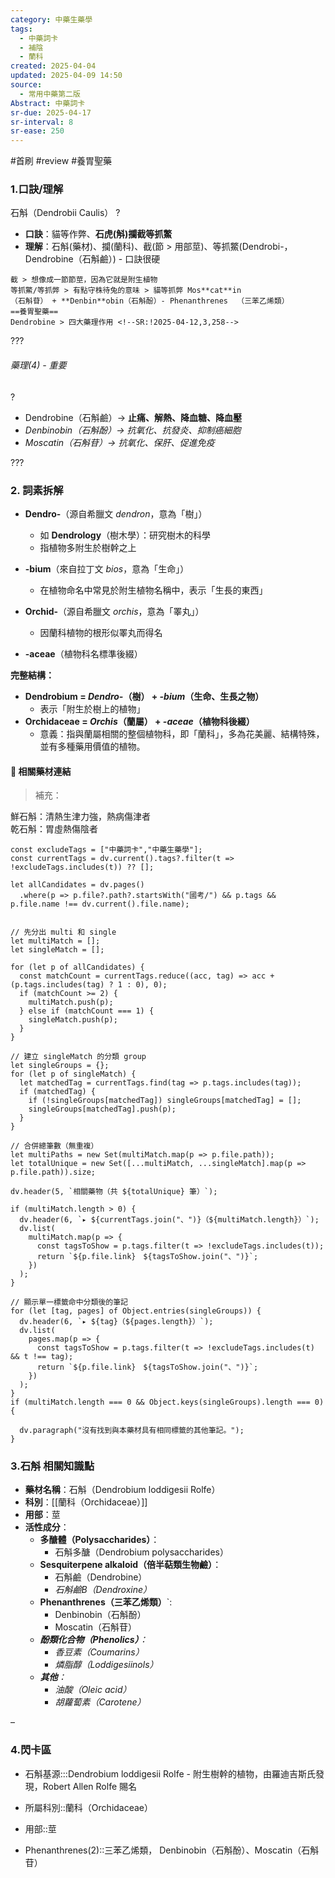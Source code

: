 ```yaml
---
category: 中藥生藥學
tags:
  - 中藥詞卡
  - 補陰
  - 蘭科
created: 2025-04-04
updated: 2025-04-09 14:50
source:
  - 常用中藥第二版
Abstract: 中藥詞卡
sr-due: 2025-04-17
sr-interval: 8
sr-ease: 250
---
```


#首刷 #review #養胃聖藥

### 1.口訣/理解
石斛（Dendrobii Caulis）
?
- **口訣**：貓等作弊、**石虎(斛)攔截等抓鱉**
- **理解**：石斛(藥材)、攔(蘭科)、截(節 > 用部莖)、等抓鱉(Dendrobi-，Dendrobine（石斛鹼）) - 口訣很硬
> 
	截 > 想像成一節節莖，因為它就是附生植物
	等抓鱉/等抓弊 > 有點守株待兔的意味 > 貓等抓弊 Mos**cat**in
	（石斛苷） + **Denbin**obin（石斛酚）- Phenanthrenes	（三苯乙烯類）
	==養胃聖藥==
	Dendrobine > 四大藥理作用 <!--SR:!2025-04-12,3,258--> 

???
    

###### 藥理(4) - 重要
?
- Dendrobine（石斛鹼）→ **止痛、解熱、降血糖、降血壓**  
- *Denbinobin（石斛酚）→ 抗氧化、抗發炎、抑制癌細胞*  
- *Moscatin（石斛苷）→ 抗氧化、保肝、促進免疫* <!--SR:!2025-04-12,3,258--> 

???



### 2. 詞素拆解
- **Dendro-**（源自希臘文 *dendron*，意為「樹」）  
  - 如 **Dendrology**（樹木學）：研究樹木的科學  
  - 指植物多附生於樹幹之上

- **-bium**（來自拉丁文 *bios*，意為「生命」）  
  - 在植物命名中常見於附生植物名稱中，表示「生長的東西」  

- **Orchid-**（源自希臘文 *orchis*，意為「睪丸」）  
  - 因蘭科植物的根形似睪丸而得名

- **-aceae**（植物科名標準後綴）  

**完整結構：**
- **Dendrobium = *Dendro-*（樹） + *-bium*（生命、生長之物）**
  - 表示「附生於樹上的植物」
- **Orchidaceae = *Orchis*（蘭屬） + *-aceae*（植物科後綴）**
  - 意義：指與蘭屬相關的整個植物科，即「蘭科」，多為花美麗、結構特殊，並有多種藥用價值的植物。



#### 📌 相關藥材連結

> 補充：  

鮮石斛：清熱生津力強，熱病傷津者  
乾石斛：胃虛熱傷陰者


```dataviewjs
const excludeTags = ["中藥詞卡","中藥生藥學"];
const currentTags = dv.current().tags?.filter(t => !excludeTags.includes(t)) ?? [];

let allCandidates = dv.pages()
  .where(p => p.file?.path?.startsWith("國考/") && p.tags && p.file.name !== dv.current().file.name);


// 先分出 multi 和 single
let multiMatch = [];
let singleMatch = [];

for (let p of allCandidates) {
  const matchCount = currentTags.reduce((acc, tag) => acc + (p.tags.includes(tag) ? 1 : 0), 0);
  if (matchCount >= 2) {
    multiMatch.push(p);
  } else if (matchCount === 1) {
    singleMatch.push(p);
  }
}

// 建立 singleMatch 的分類 group
let singleGroups = {};
for (let p of singleMatch) {
  let matchedTag = currentTags.find(tag => p.tags.includes(tag));
  if (matchedTag) {
    if (!singleGroups[matchedTag]) singleGroups[matchedTag] = [];
    singleGroups[matchedTag].push(p);
  }
}

// 合併總筆數（無重複）
let multiPaths = new Set(multiMatch.map(p => p.file.path));
let totalUnique = new Set([...multiMatch, ...singleMatch].map(p => p.file.path)).size;

dv.header(5, `相關藥物（共 ${totalUnique} 筆）`);

if (multiMatch.length > 0) {
  dv.header(6, `▸ ${currentTags.join("、")}（${multiMatch.length}）`);
  dv.list(
    multiMatch.map(p => {
      const tagsToShow = p.tags.filter(t => !excludeTags.includes(t));
      return `${p.file.link}　${tagsToShow.join("、")}`;
    })
  );
}

// 顯示單一標籤命中分類後的筆記
for (let [tag, pages] of Object.entries(singleGroups)) {
  dv.header(6, `▸ ${tag}（${pages.length}）`);
  dv.list(
    pages.map(p => {
      const tagsToShow = p.tags.filter(t => !excludeTags.includes(t) && t !== tag);
      return `${p.file.link}　${tagsToShow.join("、")}`;
    })
  );
}
if (multiMatch.length === 0 && Object.keys(singleGroups).length === 0) {

  dv.paragraph("沒有找到與本藥材具有相同標籤的其他筆記。");
}

```






### 3.石斛 相關知識點
- **藥材名稱**：石斛（Dendrobium loddigesii Rolfe）
- **科別**：[[蘭科（Orchidaceae）]]
- **用部**：莖
- **活性成分**：
  - **多醣體（Polysaccharides）**：
    - 石斛多醣（Dendrobium polysaccharides）
  - **Sesquiterpene alkaloid（倍半萜類生物鹼）**：
    - 石斛鹼（Dendrobine）
    - *石斛鹼B（Dendroxine）*
  - **Phenanthrenes（三苯乙烯類）**`:
    - Denbinobin（石斛酚）
    - Moscatin（石斛苷）
  - ***酚類化合物（Phenolics）**：*
    - *香豆素（Coumarins）*
    - *燐脂醇（Loddigesiinols）*
  - ***其他**：*
    - *油酸（Oleic acid）*
    - *胡蘿蔔素（Carotene）*

 – 

### 4.閃卡區

- 石斛基源:::Dendrobium loddigesii Rolfe - 附生樹幹的植物，由羅迪吉斯氏發現，Robert Allen Rolfe 賜名 <!--SR:!2025-04-12,3,258!2025-04-12,3,258-->
- 所屬科別::蘭科（Orchidaceae） <!--SR:!2025-04-12,3,258-->
- 用部::莖 <!--SR:!2025-04-12,3,258-->

- Phenanthrenes(2)::三苯乙烯類， Denbinobin（石斛酚）、Moscatin（石斛苷） <!--SR:!2025-04-10,3,250-->